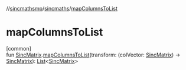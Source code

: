 //[sincmathsmp](../../index.md)/[sincmaths](index.md)/[mapColumnsToList](map-columns-to-list.md)

# mapColumnsToList

[common]\
fun [SincMatrix](-sinc-matrix/index.md).[mapColumnsToList](map-columns-to-list.md)(transform: (colVector: [SincMatrix](-sinc-matrix/index.md)) -&gt; [SincMatrix](-sinc-matrix/index.md)): [List](https://kotlinlang.org/api/latest/jvm/stdlib/kotlin.collections/-list/index.html)&lt;[SincMatrix](-sinc-matrix/index.md)&gt;
